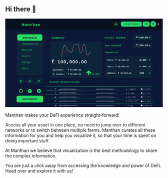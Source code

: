 ## Hi there 👋

![Manthan Home Page](https://raw.githubusercontent.com/manthan-technology/.github/main/images/manthan-home-page.png?raw=true)

Manthan makes your DeFi experience straight-forward!

Access all your asset in one place, no need to jump over to different networks or to switch between multiple farms. Manthan curates all these information for you and help you visualize it, so that your time is spent on doing important stuff.

At Manthan we believe that visualization is the best methodology to share the complex information.

You are just a click away from accessing the knowledge and power of DeFi. Head over and explore it with us!

